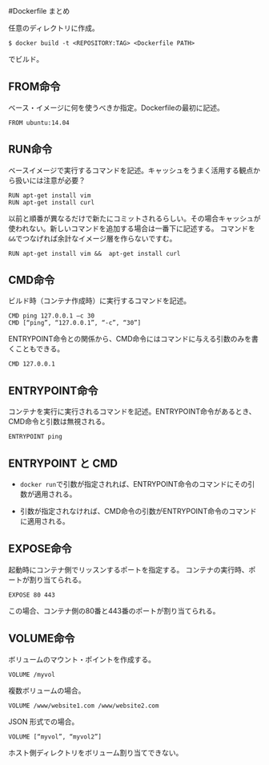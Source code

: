 #Dockerfile まとめ

任意のディレクトリに作成。

```
$ docker build -t <REPOSITORY:TAG> <Dockerfile PATH>
```
でビルド。


## FROM命令

ベース・イメージに何を使うべきか指定。Dockerfileの最初に記述。

```
FROM ubuntu:14.04
```

## RUN命令

ベースイメージで実行するコマンドを記述。キャッシュをうまく活用する観点から扱いには注意が必要？

```
RUN apt-get install vim
RUN apt-get install curl
```

以前と順番が異なるだけで新たにコミットされるらしい。その場合キャッシュが使われない。新しいコマンドを追加する場合は一番下に記述する。
コマンドを`&&`でつなげれば余計なイメージ層を作らないですむ。

```
RUN apt-get install vim &&  apt-get install curl
```

## CMD命令

ビルド時（コンテナ作成時）に実行するコマンドを記述。

```
CMD ping 127.0.0.1 –c 30
CMD [“ping”, “127.0.0.1”, “-c”, “30”]
```

ENTRYPOINT命令との関係から、CMD命令にはコマンドに与える引数のみを書くこともできる。

```
CMD 127.0.0.1
```


## ENTRYPOINT命令

コンテナを実行に実行されるコマンドを記述。ENTRYPOINT命令があるとき、CMD命令と引数は無視される。

```
ENTRYPOINT ping
```

## ENTRYPOINT と CMD

* `docker run`で引数が指定されれば、ENTRYPOINT命令のコマンドにその引数が適用される。

* 引数が指定されなければ、CMD命令の引数がENTRYPOINT命令のコマンドに適用される。

## EXPOSE命令

起動時にコンテナ側でリッスンするポートを指定する。
コンテナの実行時、ポートが割り当てられる。

```
EXPOSE 80 443
```

この場合、コンテナ側の80番と443番のポートが割り当てられる。

## VOLUME命令

ボリュームのマウント・ポイントを作成する。

```
VOLUME /myvol
```

複数ボリュームの場合。

```
VOLUME /www/website1.com /www/website2.com

```

JSON 形式での場合。

```
VOLUME [“myvol”, “myvol2”]
```

ホスト側ディレクトリをボリューム割り当てできない。